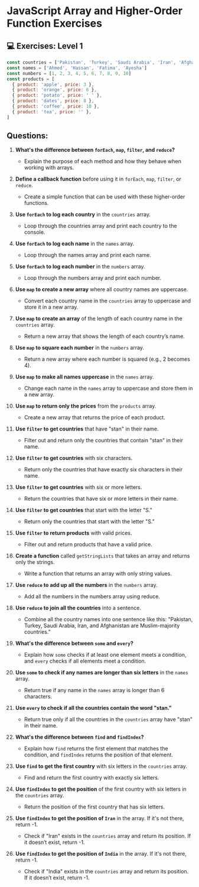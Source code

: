 # JavaScript Array and Higher-Order Function Exercises

## 💻 Exercises: Level 1

```js
const countries = ['Pakistan', 'Turkey', 'Saudi Arabia', 'Iran', 'Afghanistan']
const names = ['Ahmed', 'Hassan', 'Fatima', 'Ayesha']
const numbers = [1, 2, 3, 4, 5, 6, 7, 8, 9, 10]
const products = [
  { product: 'apple', price: 3 },
  { product: 'orange', price: 6 },
  { product: 'potato', price: ' ' },
  { product: 'dates', price: 8 },
  { product: 'coffee', price: 10 },
  { product: 'tea', price: '' },
]
```


## Questions:

1. **What's the difference between `forEach`, `map`, `filter`, and `reduce`?**
   - Explain the purpose of each method and how they behave when working with arrays.

2. **Define a callback function** before using it in `forEach`, `map`, `filter`, or `reduce`.
   - Create a simple function that can be used with these higher-order functions.

3. **Use `forEach` to log each country** in the `countries` array.
   - Loop through the countries array and print each country to the console.

4. **Use `forEach` to log each name** in the `names` array.
   - Loop through the names array and print each name.

5. **Use `forEach` to log each number** in the `numbers` array.
   - Loop through the numbers array and print each number.

6. **Use `map` to create a new array** where all country names are uppercase.
   - Convert each country name in the `countries` array to uppercase and store it in a new array.

7. **Use `map` to create an array** of the length of each country name in the `countries` array.
   - Return a new array that shows the length of each country’s name.

8. **Use `map` to square each number** in the `numbers` array.
   - Return a new array where each number is squared (e.g., 2 becomes 4).

9. **Use `map` to make all names uppercase** in the `names` array.
   - Change each name in the `names` array to uppercase and store them in a new array.

10. **Use `map` to return only the prices** from the `products` array.
    - Create a new array that returns the price of each product.

11. **Use `filter` to get countries** that have "stan" in their name.
    - Filter out and return only the countries that contain "stan" in their name.

12. **Use `filter` to get countries** with six characters.
    - Return only the countries that have exactly six characters in their name.

13. **Use `filter` to get countries** with six or more letters.
    - Return the countries that have six or more letters in their name.

14. **Use `filter` to get countries** that start with the letter "S."
    - Return only the countries that start with the letter "S."

15. **Use `filter` to return products** with valid prices.
    - Filter out and return products that have a valid price.

16. **Create a function** called `getStringLists` that takes an array and returns only the strings.
    - Write a function that returns an array with only string values.

17. **Use `reduce` to add up all the numbers** in the `numbers` array.
    - Add all the numbers in the numbers array using reduce.

18. **Use `reduce` to join all the countries** into a sentence.
    - Combine all the country names into one sentence like this: "Pakistan, Turkey, Saudi Arabia, Iran, and Afghanistan are Muslim-majority countries."

19. **What's the difference between `some` and `every`?**
    - Explain how `some` checks if at least one element meets a condition, and `every` checks if all elements meet a condition.

20. **Use `some` to check if any names are longer than six letters** in the `names` array.
    - Return true if any name in the `names` array is longer than 6 characters.

21. **Use `every` to check if all the countries contain the word "stan."**
    - Return true only if all the countries in the `countries` array have "stan" in their name.

22. **What's the difference between `find` and `findIndex`?**
    - Explain how `find` returns the first element that matches the condition, and `findIndex` returns the position of that element.

23. **Use `find` to get the first country** with six letters in the `countries` array.
    - Find and return the first country with exactly six letters.

24. **Use `findIndex` to get the position** of the first country with six letters in the `countries` array.
    - Return the position of the first country that has six letters.

25. **Use `findIndex` to get the position of `Iran`** in the array. If it's not there, return -1.
    - Check if "Iran" exists in the `countries` array and return its position. If it doesn’t exist, return -1.

26. **Use `findIndex` to get the position of `India`** in the array. If it's not there, return -1.
    - Check if "India" exists in the `countries` array and return its position. If it doesn’t exist, return -1.
